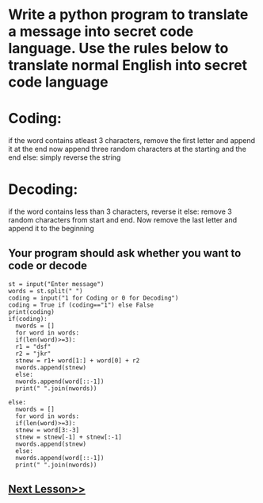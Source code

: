 # Write a python program to translate a message into secret code language. Use the rules below to translate normal English into secret code language

# Coding:
if the word contains atleast 3 characters, remove the first letter and append it at the end
now append three random characters at the starting and the end
else:
simply reverse the string

# Decoding:
if the word contains less than 3 characters, reverse it
else:
remove 3 random characters from start and end. Now remove the last letter and append it to the beginning

## Your program should ask whether you want to code or decode
```
st = input("Enter message")
words = st.split(" ")
coding = input("1 for Coding or 0 for Decoding")
coding = True if (coding=="1") else False
print(coding)
if(coding):
  nwords = []
  for word in words:
  if(len(word)>=3):
  r1 = "dsf"
  r2 = "jkr"
  stnew = r1+ word[1:] + word[0] + r2
  nwords.append(stnew)
  else:
  nwords.append(word[::-1])
  print(" ".join(nwords))

else:
  nwords = []
  for word in words:
  if(len(word)>=3): 
  stnew = word[3:-3]
  stnew = stnew[-1] + stnew[:-1]
  nwords.append(stnew)
  else:
  nwords.append(word[::-1])
  print(" ".join(nwords))
```
  
## [Next Lesson>>](https://replit.com/@codewithharry/48-Day48-local-vs-global-variables)